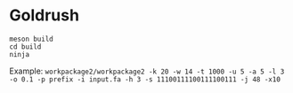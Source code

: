 # Goldrush
```
meson build
cd build
ninja
```

Example:
`workpackage2/workpackage2 -k 20 -w 14 -t 1000 -u 5 -a 5 -l 3 -o 0.1 -p prefix -i input.fa -h 3 -s 11100111100111100111 -j 48 -x10`
